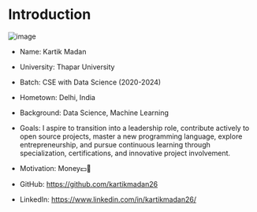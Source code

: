 # Introduction
![image](https://github.com/kartikmadan26/devops-2024/assets/72307166/dbf14c3d-c77c-43b3-bc41-316061ea2dcd)

- Name: Kartik Madan

- University: Thapar University 

- Batch: CSE with Data Science (2020-2024)

- Hometown: Delhi, India

- Background: Data Science, Machine Learning

- Goals: I aspire to transition into a leadership role, contribute actively to open source projects, master a new programming language, explore entrepreneurship, and pursue continuous learning through specialization, certifications, and innovative project involvement.

- Motivation: Money💵🤑

- GitHub: https://github.com/kartikmadan26

- LinkedIn: https://www.linkedin.com/in/kartikmadan26/
